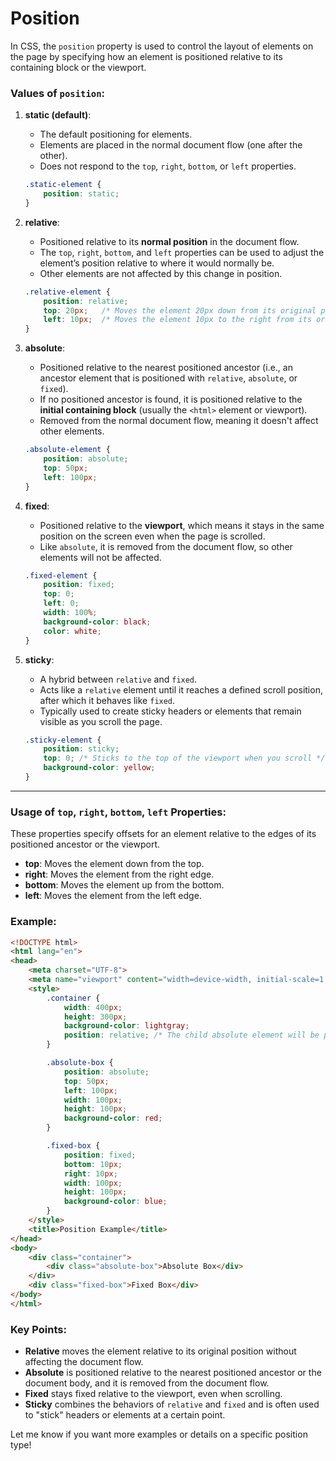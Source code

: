 # Position 
In CSS, the `position` property is used to control the layout of elements on the page by specifying how an element is positioned relative to its containing block or the viewport.

### Values of `position`:

1. **static (default)**:
   - The default positioning for elements.
   - Elements are placed in the normal document flow (one after the other).
   - Does not respond to the `top`, `right`, `bottom`, or `left` properties.

   ```css
   .static-element {
       position: static;
   }
   ```

2. **relative**:
   - Positioned relative to its **normal position** in the document flow.
   - The `top`, `right`, `bottom`, and `left` properties can be used to adjust the element’s position relative to where it would normally be.
   - Other elements are not affected by this change in position.

   ```css
   .relative-element {
       position: relative;
       top: 20px;   /* Moves the element 20px down from its original position */
       left: 10px;  /* Moves the element 10px to the right from its original position */
   }
   ```

3. **absolute**:
   - Positioned relative to the nearest positioned ancestor (i.e., an ancestor element that is positioned with `relative`, `absolute`, or `fixed`).
   - If no positioned ancestor is found, it is positioned relative to the **initial containing block** (usually the `<html>` element or viewport).
   - Removed from the normal document flow, meaning it doesn't affect other elements.

   ```css
   .absolute-element {
       position: absolute;
       top: 50px;
       left: 100px;
   }
   ```

4. **fixed**:
   - Positioned relative to the **viewport**, which means it stays in the same position on the screen even when the page is scrolled.
   - Like `absolute`, it is removed from the document flow, so other elements will not be affected.

   ```css
   .fixed-element {
       position: fixed;
       top: 0;
       left: 0;
       width: 100%;
       background-color: black;
       color: white;
   }
   ```

5. **sticky**:
   - A hybrid between `relative` and `fixed`.
   - Acts like a `relative` element until it reaches a defined scroll position, after which it behaves like `fixed`.
   - Typically used to create sticky headers or elements that remain visible as you scroll the page.

   ```css
   .sticky-element {
       position: sticky;
       top: 0; /* Sticks to the top of the viewport when you scroll */
       background-color: yellow;
   }
   ```

---

### Usage of `top`, `right`, `bottom`, `left` Properties:
These properties specify offsets for an element relative to the edges of its positioned ancestor or the viewport.

- **top**: Moves the element down from the top.
- **right**: Moves the element from the right edge.
- **bottom**: Moves the element up from the bottom.
- **left**: Moves the element from the left edge.

### Example:

```html
<!DOCTYPE html>
<html lang="en">
<head>
    <meta charset="UTF-8">
    <meta name="viewport" content="width=device-width, initial-scale=1.0">
    <style>
        .container {
            width: 400px;
            height: 300px;
            background-color: lightgray;
            position: relative; /* The child absolute element will be positioned relative to this */
        }

        .absolute-box {
            position: absolute;
            top: 50px;
            left: 100px;
            width: 100px;
            height: 100px;
            background-color: red;
        }

        .fixed-box {
            position: fixed;
            bottom: 10px;
            right: 10px;
            width: 100px;
            height: 100px;
            background-color: blue;
        }
    </style>
    <title>Position Example</title>
</head>
<body>
    <div class="container">
        <div class="absolute-box">Absolute Box</div>
    </div>
    <div class="fixed-box">Fixed Box</div>
</body>
</html>
```

### Key Points:
- **Relative** moves the element relative to its original position without affecting the document flow.
- **Absolute** is positioned relative to the nearest positioned ancestor or the document body, and it is removed from the document flow.
- **Fixed** stays fixed relative to the viewport, even when scrolling.
- **Sticky** combines the behaviors of `relative` and `fixed` and is often used to "stick" headers or elements at a certain point.

Let me know if you want more examples or details on a specific position type!